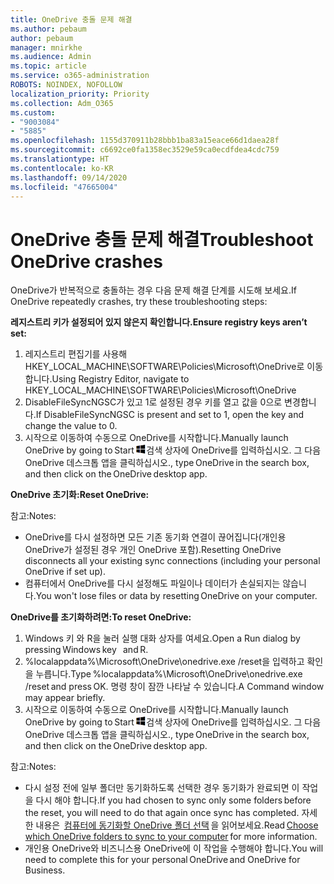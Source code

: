 ```yaml
---
title: OneDrive 충돌 문제 해결
ms.author: pebaum
author: pebaum
manager: mnirkhe
ms.audience: Admin
ms.topic: article
ms.service: o365-administration
ROBOTS: NOINDEX, NOFOLLOW
localization_priority: Priority
ms.collection: Adm_O365
ms.custom:
- "9003084"
- "5885"
ms.openlocfilehash: 1155d370911b28bbb1ba83a15eace66d1daea28f
ms.sourcegitcommit: c6692ce0fa1358ec3529e59ca0ecdfdea4cdc759
ms.translationtype: HT
ms.contentlocale: ko-KR
ms.lasthandoff: 09/14/2020
ms.locfileid: "47665004"
---
```

# <a name="troubleshoot-onedrive-crashes"></a><span data-ttu-id="3d4bd-102">OneDrive 충돌 문제 해결</span><span class="sxs-lookup"><span data-stu-id="3d4bd-102">Troubleshoot OneDrive crashes</span></span>

<span data-ttu-id="3d4bd-103">OneDrive가 반복적으로 충돌하는 경우 다음 문제 해결 단계를 시도해 보세요.</span><span class="sxs-lookup"><span data-stu-id="3d4bd-103">If OneDrive repeatedly crashes, try these troubleshooting steps:</span></span>

<span data-ttu-id="3d4bd-104">**레지스트리 키가 설정되어 있지 않은지 확인합니다.**</span><span class="sxs-lookup"><span data-stu-id="3d4bd-104">**Ensure registry keys aren’t set:**</span></span>

1. <span data-ttu-id="3d4bd-105">레지스트리 편집기를 사용해 HKEY_LOCAL_MACHINE\SOFTWARE\Policies\Microsoft\OneDrive로 이동합니다.</span><span class="sxs-lookup"><span data-stu-id="3d4bd-105">Using Registry Editor, navigate to HKEY_LOCAL_MACHINE\SOFTWARE\Policies\Microsoft\OneDrive</span></span>
2. <span data-ttu-id="3d4bd-106">DisableFileSyncNGSC가 있고 1로 설정된 경우 키를 열고 값을 0으로 변경합니다.</span><span class="sxs-lookup"><span data-stu-id="3d4bd-106">If DisableFileSyncNGSC is present and set to 1, open the key and change the value to 0.</span></span>
3. <span data-ttu-id="3d4bd-107">시작으로 이동하여 수동으로 OneDrive를 시작합니다.</span><span class="sxs-lookup"><span data-stu-id="3d4bd-107">Manually launch OneDrive by going to Start</span></span> ![Windows 키 누르기](data:image/png;base64,iVBORw0KGgoAAAANSUhEUgAAABEAAAAOCAYAAADJ7fe0AAAAAXNSR0IArs4c6QAAAARnQU1BAACxjwv8YQUAAAAJcEhZcwAADsQAAA7EAZUrDhsAAADxSURBVDhPY/wPBAx4wR+Gd6/fM7x9/ZTh9ZuXDGdPnWE4tH0rw/UHDxlaVp9kCDCSYWABKfv35wfD+/cfGV4+fcLw5uVjhlOXzzFsX/qWYebmZAZPWWOGO2DD8ACQS9Y3e4Bcg4Y9/t94fPa/CoY4Aq8/+xik/T8TkEMxGDyGgANWwSqeobvbGSyAADIM3BwCDKXd3QyfoCLoQEGAA0xTxSWjsYMJwLHjkruU4UXSJ4YnT54x3Dh/luHmjfMMmw9wMjCDlRAGBDPgjy8fGT5//8rw9P4Thge3zzNcvXmDYevmfQzXb1xlmH/0ATADyjAAAKdWkD3ZSwNeAAAAAElFTkSuQmCC)<span data-ttu-id="3d4bd-109">검색 상자에 OneDrive를 입력하십시오. 그 다음 OneDrive 데스크톱 앱을 클릭하십시오.</span><span class="sxs-lookup"><span data-stu-id="3d4bd-109">, type OneDrive in the search box, and then click on the OneDrive desktop app.</span></span>

<span data-ttu-id="3d4bd-110">**OneDrive 초기화:**</span><span class="sxs-lookup"><span data-stu-id="3d4bd-110">**Reset OneDrive:**</span></span>

<span data-ttu-id="3d4bd-111">참고:</span><span class="sxs-lookup"><span data-stu-id="3d4bd-111">Notes:</span></span>

- <span data-ttu-id="3d4bd-112">OneDrive를 다시 설정하면 모든 기존 동기화 연결이 끊어집니다(개인용 OneDrive가 설정된 경우 개인 OneDrive 포함).</span><span class="sxs-lookup"><span data-stu-id="3d4bd-112">Resetting OneDrive disconnects all your existing sync connections (including your personal OneDrive if set up).</span></span>
- <span data-ttu-id="3d4bd-113">컴퓨터에서 OneDrive를 다시 설정해도 파일이나 데이터가 손실되지는 않습니다.</span><span class="sxs-lookup"><span data-stu-id="3d4bd-113">You won't lose files or data by resetting OneDrive on your computer.</span></span>

<span data-ttu-id="3d4bd-114">**OneDrive를 초기화하려면:**</span><span class="sxs-lookup"><span data-stu-id="3d4bd-114">**To reset OneDrive:**</span></span>

1. <span data-ttu-id="3d4bd-115">Windows 키 와 R을 눌러 실행 대화 상자를 여세요.</span><span class="sxs-lookup"><span data-stu-id="3d4bd-115">Open a Run dialog by pressing Windows key    and R.</span></span>
2. <span data-ttu-id="3d4bd-116">%localappdata%\Microsoft\OneDrive\onedrive.exe /reset을 입력하고 확인을 누릅니다.</span><span class="sxs-lookup"><span data-stu-id="3d4bd-116">Type %localappdata%\Microsoft\OneDrive\onedrive.exe /reset and press OK.</span></span> <span data-ttu-id="3d4bd-117">명령 창이 잠깐 나타날 수 있습니다.</span><span class="sxs-lookup"><span data-stu-id="3d4bd-117">A Command window may appear briefly.</span></span>
3. <span data-ttu-id="3d4bd-118">시작으로 이동하여 수동으로 OneDrive를 시작합니다.</span><span class="sxs-lookup"><span data-stu-id="3d4bd-118">Manually launch OneDrive by going to Start</span></span> ![Windows 키 누르기](data:image/png;base64,iVBORw0KGgoAAAANSUhEUgAAABEAAAAOCAYAAADJ7fe0AAAAAXNSR0IArs4c6QAAAARnQU1BAACxjwv8YQUAAAAJcEhZcwAADsQAAA7EAZUrDhsAAADxSURBVDhPY/wPBAx4wR+Gd6/fM7x9/ZTh9ZuXDGdPnWE4tH0rw/UHDxlaVp9kCDCSYWABKfv35wfD+/cfGV4+fcLw5uVjhlOXzzFsX/qWYebmZAZPWWOGO2DD8ACQS9Y3e4Bcg4Y9/t94fPa/CoY4Aq8/+xik/T8TkEMxGDyGgANWwSqeobvbGSyAADIM3BwCDKXd3QyfoCLoQEGAA0xTxSWjsYMJwLHjkruU4UXSJ4YnT54x3Dh/luHmjfMMmw9wMjCDlRAGBDPgjy8fGT5//8rw9P4Thge3zzNcvXmDYevmfQzXb1xlmH/0ATADyjAAAKdWkD3ZSwNeAAAAAElFTkSuQmCC)<span data-ttu-id="3d4bd-120">검색 상자에 OneDrive를 입력하십시오. 그 다음 OneDrive 데스크톱 앱을 클릭하십시오.</span><span class="sxs-lookup"><span data-stu-id="3d4bd-120">, type OneDrive in the search box, and then click on the OneDrive desktop app.</span></span>

<span data-ttu-id="3d4bd-121">참고:</span><span class="sxs-lookup"><span data-stu-id="3d4bd-121">Notes:</span></span>

- <span data-ttu-id="3d4bd-122">다시 설정 전에 일부 폴더만 동기화하도록 선택한 경우 동기화가 완료되면 이 작업을 다시 해야 합니다.</span><span class="sxs-lookup"><span data-stu-id="3d4bd-122">If you had chosen to sync only some folders before the reset, you will need to do that again once sync has completed.</span></span> <span data-ttu-id="3d4bd-123">자세한 내용은  [컴퓨터에 동기화할 OneDrive 폴더 선택](https://support.office.com/article/98b8b011-8b94-419b-aa95-a14ff2415e85) 을 읽어보세요.</span><span class="sxs-lookup"><span data-stu-id="3d4bd-123">Read [Choose which OneDrive folders to sync to your computer](https://support.office.com/article/98b8b011-8b94-419b-aa95-a14ff2415e85) for more information.</span></span>
- <span data-ttu-id="3d4bd-124">개인용 OneDrive와 비즈니스용 OneDrive에 이 작업을 수행해야 합니다.</span><span class="sxs-lookup"><span data-stu-id="3d4bd-124">You will need to complete this for your personal OneDrive and OneDrive for Business.</span></span>